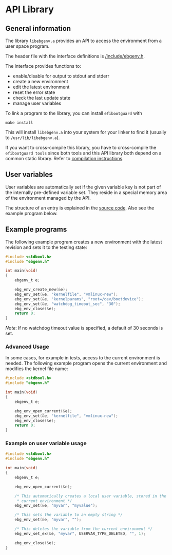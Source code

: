 # API Library #

## General information ##

The library `libebgenv.a` provides an API to access the environment from a
user space program.

The header file with the interface definitions is
[/include/ebgenv.h](../include/ebgenv.h).

The interface provides functions to:
* enable/disable for output to stdout and stderr
* create a new environment
* edit the latest environment
* reset the error state
* check the last update state
* manage user variables

To link a program to the library, you can install `efibootguard` with

```
make install
```

This will install `libebgenv.a` into your system for your linker to find it (usually
to `/usr/lib/libebgenv.a`).

If you want to cross-compile this library, you have to cross-compile the
`efibootguard tools` since both tools and this API library both depend on a
common static library. Refer to [compilation instructions](COMPILE.md).

## User variables ##

User variables are automatically set if the given variable key is not part of
the internally pre-defined variable set. They reside in a special memory area
of the environment managed by the API.

The structure of an entry is explained in the [source code](../env/uservars.c).
Also see the example program below.

## Example programs ##

The following example program creates a new environment with the latest revision
and sets it to the testing state:

```c
#include <stdbool.h>
#include "ebgenv.h"

int main(void)
{
    ebgenv_t e;

    ebg_env_create_new(&e);
    ebg_env_set(&e, "kernelfile", "vmlinux-new");
    ebg_env_set(&e, "kernelparams", "root=/dev/bootdevice");
    ebg_env_set(&e, "watchdog_timeout_sec", "30");
    ebg_env_close(&e);
    return 0;
}
```

*Note*: If no watchdog timeout value is specified, a default of 30 seconds is
set.

### Advanced Usage ###

In some cases, for example in tests, access to the current environment is
needed. The following example program opens the current environment and
modifies the kernel file name:

```c
#include <stdbool.h>
#include "ebgenv.h"

int main(void)
{
    ebgenv_t e;

    ebg_env_open_current(&e);
    ebg_env_set(&e, "kernelfile", "vmlinux-new");
    ebg_env_close(&e);
    return 0;
}
```

### Example on user variable usage ###

```c
#include <stdbool.h>
#include "ebgenv.h"

int main(void)
{
    ebgenv_t e;

    ebg_env_open_current(&e);

    /* This automatically creates a local user variable, stored in the
     * current environment */
    ebg_env_set(&e, "myvar", "myvalue");

    /* This sets the variable to an empty string */
    ebg_env_set(&e, "myvar", "");

    /* This deletes the variable from the current environment */
    ebg_env_set_ex(&e, "myvar", USERVAR_TYPE_DELETED, "", 1);

    ebg_env_close(&e);
}

```
